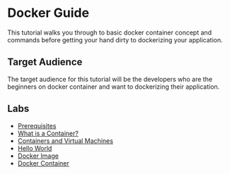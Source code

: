 # Docker Guide

This tutorial walks you through to basic docker container concept and commands before getting your hand dirty to dockerizing your application.

## Target Audience

The target audience for this tutorial will be the developers who are the beginners on docker container and want to dockerizing their application.

## Labs

* [Prerequisites](docs/01-prerequisites.md)
* [What is a Container?](docs/02-what-is-container.md)
* [Containers and Virtual Machines](docs/03-containers-and-virtual-machines.md)
* [Hello World](docs/04-hello-world.md)
* [Docker Image](docs/05-docker-image.md)
* [Docker Container](docs/06-docker-container.md)
